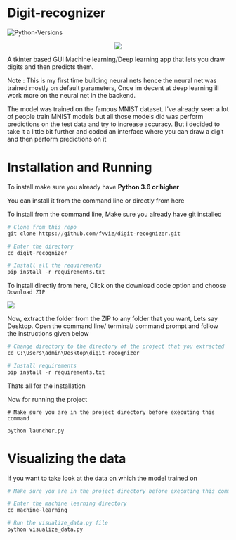# Digit-recognizer
![Python-Versions](https://img.shields.io/badge/python-3.7-blue?style=flat-square)

<p align="center">
    <img src="https://images-ext-1.discordapp.net/external/xvm-aeyKLdfbGsKp4KRyxw8EWxaRfw18wtNo7BRbtKA/https/repository-images.githubusercontent.com/302834349/907f3680-10a0-11eb-8409-06e924112f05?width=532&height=468">
</p>

A tkinter based GUI Machine learning/Deep learning app that lets you draw digits and then predicts them.

Note : This is my first time building neural nets hence the neural net was trained mostly on default parameters, Once im decent at deep learning ill work more on the neural net in the backend.

The model was trained on the famous MNIST dataset. I've already seen a lot of people train MNIST models but all those models did was perform predictions on the test data and try to increase accuracy. But i decided to take it a little bit further and coded an interface where you can draw a digit and then perform predictions on it

# Installation and Running

To install make sure you already have **Python 3.6 or higher**

You can install it from the command line or directly from here 

To install from the command line, Make sure you already have git installed

```py
# Clone from this repo
git clone https://github.com/fvviz/digit-recognizer.git

# Enter the directory
cd digit-recognizer

# Install all the requirements
pip install -r requirements.txt
```

To install directly from here, Click on the download code option and choose `Download ZIP`

<img src = https://media.discordapp.net/attachments/719145459909787668/766991181241647114/unknown.png>


Now, extract the folder from the ZIP to any folder that you want, Lets say Desktop. Open the command line/ terminal/ command prompt and follow the instructions given below

```python
# Change directory to the directory of the project that you extracted
cd C:\Users\admin\Desktop\digit-recognizer

# Install requirements
pip install -r requirements.txt
```

Thats all for the installation

Now for running the project
```
# Make sure you are in the project directory before executing this command

python launcher.py
```

# Visualizing the data

If you want to take look at the data on which the model trained on

```python
# Make sure you are in the project directory before executing this command

# Enter the machine learning directory
cd machine-learning

# Run the visualize_data.py file
python visualize_data.py
```



